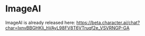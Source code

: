 # ImageAI
ImageAI is already released here: https://beta.character.ai/chat?char=IxnvBBGHKli_hVAyL98FV8T6VTruqf2e_VSVRNGP-GA
